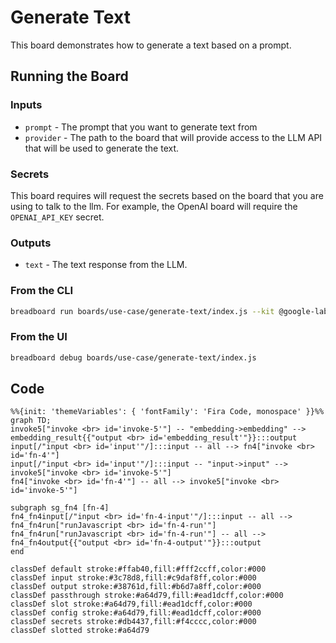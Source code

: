 # Generate Text

This board demonstrates how to generate a text based on a prompt.

## Running the Board

### Inputs

- `prompt` - The prompt that you want to generate text from
- `provider` - The path to the board that will provide access to the LLM API that will be used to generate the text.

### Secrets

This board requires will request the secrets based on the board that you are using to talk to the llm. For example, the OpenAI board will require the `OPENAI_API_KEY` secret.

### Outputs

- `text` - The text response from the LLM.

### From the CLI

```bash
breadboard run boards/use-case/generate-text/index.js --kit @google-labs/core-kit --kit --input-file generateTextReqeust.json"
```

### From the UI

```bash
breadboard debug boards/use-case/generate-text/index.js
```

## Code

```mermaid
%%{init: 'themeVariables': { 'fontFamily': 'Fira Code, monospace' }}%%
graph TD;
invoke5["invoke <br> id='invoke-5'"] -- "embedding->embedding" --> embedding_result{{"output <br> id='embedding_result'"}}:::output
input[/"input <br> id='input'"/]:::input -- all --> fn4["invoke <br> id='fn-4'"]
input[/"input <br> id='input'"/]:::input -- "input->input" --> invoke5["invoke <br> id='invoke-5'"]
fn4["invoke <br> id='fn-4'"] -- all --> invoke5["invoke <br> id='invoke-5'"]

subgraph sg_fn4 [fn-4]
fn4_fn4input[/"input <br> id='fn-4-input'"/]:::input -- all --> fn4_fn4run["runJavascript <br> id='fn-4-run'"]
fn4_fn4run["runJavascript <br> id='fn-4-run'"] -- all --> fn4_fn4output{{"output <br> id='fn-4-output'"}}:::output
end

classDef default stroke:#ffab40,fill:#fff2ccff,color:#000
classDef input stroke:#3c78d8,fill:#c9daf8ff,color:#000
classDef output stroke:#38761d,fill:#b6d7a8ff,color:#000
classDef passthrough stroke:#a64d79,fill:#ead1dcff,color:#000
classDef slot stroke:#a64d79,fill:#ead1dcff,color:#000
classDef config stroke:#a64d79,fill:#ead1dcff,color:#000
classDef secrets stroke:#db4437,fill:#f4cccc,color:#000
classDef slotted stroke:#a64d79
```
